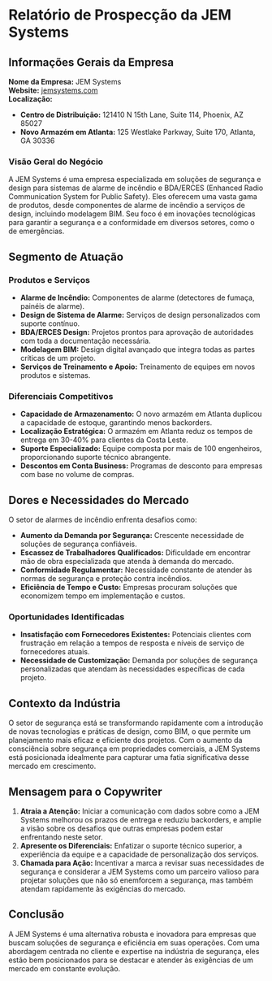 # Relatório de Prospecção da JEM Systems

## Informações Gerais da Empresa
**Nome da Empresa:** JEM Systems  
**Website:** [jemsystems.com](https://jemsystems.com)  
**Localização:**  
- **Centro de Distribuição:** 121410 N 15th Lane, Suite 114, Phoenix, AZ 85027  
- **Novo Armazém em Atlanta:** 125 Westlake Parkway, Suite 170, Atlanta, GA 30336  

### Visão Geral do Negócio
A JEM Systems é uma empresa especializada em soluções de segurança e design para sistemas de alarme de incêndio e BDA/ERCES (Enhanced Radio Communication System for Public Safety). Eles oferecem uma vasta gama de produtos, desde componentes de alarme de incêndio a serviços de design, incluindo modelagem BIM. Seu foco é em inovações tecnológicas para garantir a segurança e a conformidade em diversos setores, como o de emergências.

## Segmento de Atuação
### Produtos e Serviços
- **Alarme de Incêndio:** Componentes de alarme (detectores de fumaça, painéis de alarme).
- **Design de Sistema de Alarme:** Serviços de design personalizados com suporte contínuo.
- **BDA/ERCES Design:** Projetos prontos para aprovação de autoridades com toda a documentação necessária.
- **Modelagem BIM:** Design digital avançado que integra todas as partes críticas de um projeto.
- **Serviços de Treinamento e Apoio:** Treinamento de equipes em novos produtos e sistemas.

### Diferenciais Competitivos
- **Capacidade de Armazenamento:** O novo armazém em Atlanta duplicou a capacidade de estoque, garantindo menos backorders.
- **Localização Estratégica:** O armazém em Atlanta reduz os tempos de entrega em 30-40% para clientes da Costa Leste.
- **Suporte Especializado:** Equipe composta por mais de 100 engenheiros, proporcionando suporte técnico abrangente.
- **Descontos em Conta Business:** Programas de desconto para empresas com base no volume de compras.

## Dores e Necessidades do Mercado
O setor de alarmes de incêndio enfrenta desafios como:
- **Aumento da Demanda por Segurança:** Crescente necessidade de soluções de segurança confiáveis.
- **Escassez de Trabalhadores Qualificados:** Dificuldade em encontrar mão de obra especializada que atenda à demanda do mercado.
- **Conformidade Regulamentar:** Necessidade constante de atender às normas de segurança e proteção contra incêndios.
- **Eficiência de Tempo e Custo:** Empresas procuram soluções que economizem tempo em implementação e custos.

### Oportunidades Identificadas
- **Insatisfação com Fornecedores Existentes:** Potenciais clientes com frustração em relação a tempos de resposta e níveis de serviço de fornecedores atuais.
- **Necessidade de Customização:** Demanda por soluções de segurança personalizadas que atendam às necessidades específicas de cada projeto.

## Contexto da Indústria
O setor de segurança está se transformando rapidamente com a introdução de novas tecnologias e práticas de design, como BIM, o que permite um planejamento mais eficaz e eficiente dos projetos. Com o aumento da consciência sobre segurança em propriedades comerciais, a JEM Systems está posicionada idealmente para capturar uma fatia significativa desse mercado em crescimento.

## Mensagem para o Copywriter
1. **Atraia a Atenção:** Iniciar a comunicação com dados sobre como a JEM Systems melhorou os prazos de entrega e reduziu backorders, e amplie a visão sobre os desafios que outras empresas podem estar enfrentando neste setor.
2. **Apresente os Diferenciais:** Enfatizar o suporte técnico superior, a experiência da equipe e a capacidade de personalização dos serviços.
3. **Chamada para Ação:** Incentivar a marca a revisar suas necessidades de segurança e considerar a JEM Systems como um parceiro valioso para projetar soluções que não só enemforcem a segurança, mas também atendam rapidamente às exigências do mercado.

## Conclusão
A JEM Systems é uma alternativa robusta e inovadora para empresas que buscam soluções de segurança e eficiência em suas operações. Com uma abordagem centrada no cliente e expertise na indústria de segurança, eles estão bem posicionados para se destacar e atender às exigências de um mercado em constante evolução.